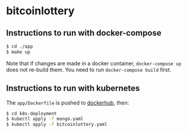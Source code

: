 # bitcoinlottery

## Instructions to run with docker-compose

```sh
$ cd ./app
$ make up 
```

Note that if changes are made in a docker container, `docker-compose up` does not re-build them. 
You need to run `docker-compose build` first.

## Instructions to run with kubernetes

The `app/Dockerfile` is pushed to [dockerhub](https://hub.docker.com/repository/docker/mimoo/bitcoinlottery), then:

```sh
$ cd k8s-deployment
$ kubectl apply -f mongo.yaml
$ kubectl apply -f bitcoinlottery.yaml
```